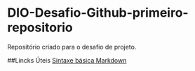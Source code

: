 # DIO-Desafio-Github-primeiro-repositorio
Repositório criado para o desafio de projeto.

##Lincks Úteis
[Sintaxe básica Markdown](https://www.markdownguide.org/basic-syntax/)
